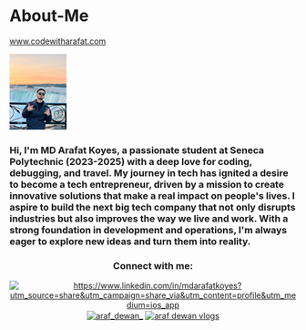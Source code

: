 # About-Me
www.codewitharafat.com

<p><img src="https://github.com/arafdewann/About-Me/blob/main/Araf.jpg" alt="MD ARAFAT KOYES" width="100px"/></p>

<h3> Hi, I'm MD Arafat Koyes, a passionate student at Seneca Polytechnic (2023-2025) with a deep love for coding, debugging, and travel. My journey in tech has ignited a desire to become a tech entrepreneur, driven by a mission to create innovative solutions that make a real impact on people's lives. I aspire to build the next big tech company that not only disrupts industries but also improves the way we live and work. With a strong foundation in development and operations, I'm always eager to explore new ideas and turn them into reality.</h3>

<h3 align="center">Connect with me:</h3>
<p align="center">
<a href="https://linkedin.com/in/https://www.linkedin.com/in/mdarafatkoyes?utm_source=share&utm_campaign=share_via&utm_content=profile&utm_medium=ios_app" target="blank"><img align="center" src="https://raw.githubusercontent.com/rahuldkjain/github-profile-readme-generator/master/src/images/icons/Social/linked-in-alt.svg" alt="https://www.linkedin.com/in/mdarafatkoyes?utm_source=share&utm_campaign=share_via&utm_content=profile&utm_medium=ios_app" height="30" width="40" /></a>
<a href="https://instagram.com/araf_dewan_" target="blank"><img align="center" src="https://raw.githubusercontent.com/rahuldkjain/github-profile-readme-generator/master/src/images/icons/Social/instagram.svg" alt="araf_dewan_" height="30" width="40" /></a>
<a href="https://www.youtube.com/c/araf dewan vlogs" target="blank"><img align="center" src="https://raw.githubusercontent.com/rahuldkjain/github-profile-readme-generator/master/src/images/icons/Social/youtube.svg" alt="araf dewan vlogs" height="45" width="45" /></a>
</p>
